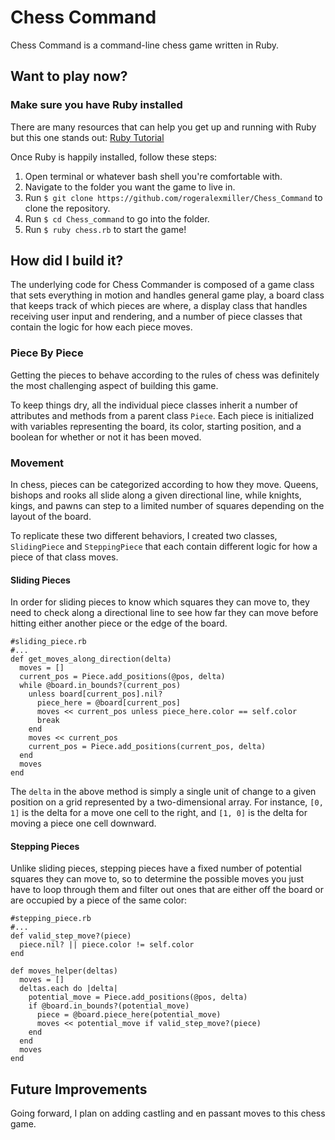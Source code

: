 # Chess Command

Chess Command is a command-line chess game written in Ruby.

## Want to play now?

### Make sure you have Ruby installed
There are many resources that can help you get up and running with Ruby
but this one stands out: <a href="http://installrails.com/steps/choose_os"> Ruby
Tutorial </a>

Once Ruby is happily installed, follow these steps:
1. Open terminal or whatever bash shell you're comfortable with.
2. Navigate to the folder you want the game to live in.
3. Run `$ git clone https://github.com/rogeralexmiller/Chess_Command` to clone the repository.
2. Run `$ cd Chess_command` to go into the folder.
3. Run `$ ruby chess.rb` to start the game!

## How did I build it?

The underlying code for Chess Commander is composed of a game class that sets
everything in motion and handles general game play, a board class that keeps
track of which pieces are where, a display class that handles receiving user
input and rendering, and a number of piece classes that contain the logic for
how each piece moves.

### Piece By Piece

Getting the pieces to behave according to the rules of chess was definitely the
most challenging aspect of building this game.

To keep things dry, all the individual piece classes inherit a number of attributes and methods from a
parent class `Piece`. Each piece is initialized with variables representing
the board, its color, starting position, and a boolean for whether or not it has been moved.

### Movement

In chess, pieces can be categorized according to how they move. Queens, bishops and rooks
all slide along a given directional line, while knights, kings, and pawns can step to a limited number of squares
depending on the layout of the board.

To replicate these two different behaviors, I created two classes, `SlidingPiece` and `SteppingPiece`
that each contain different logic for how a piece of that class moves.

#### Sliding Pieces
In order for sliding pieces to know which squares they can move to, they need to
check along a directional line to see how far they can move before hitting either
another piece or the edge of the board.

```
#sliding_piece.rb
#...
def get_moves_along_direction(delta)
  moves = []
  current_pos = Piece.add_positions(@pos, delta)
  while @board.in_bounds?(current_pos)
    unless board[current_pos].nil?
      piece_here = @board[current_pos]
      moves << current_pos unless piece_here.color == self.color
      break
    end
    moves << current_pos
    current_pos = Piece.add_positions(current_pos, delta)
  end
  moves
end
```

The `delta` in the above method is simply a single unit of change to a given position
on a grid represented by a two-dimensional array. For instance, `[0, 1]` is the
delta for a move one cell to the right, and `[1, 0]` is the delta for moving a
piece one cell downward.

#### Stepping Pieces

Unlike sliding pieces, stepping pieces have a fixed number of potential squares
they can move to, so to determine the possible moves you just have to loop through
them and filter out ones that are either off the board or are occupied by a piece
of the same color:

```
#stepping_piece.rb
#...
def valid_step_move?(piece)
  piece.nil? || piece.color != self.color
end

def moves_helper(deltas)
  moves = []
  deltas.each do |delta|
    potential_move = Piece.add_positions(@pos, delta)
    if @board.in_bounds?(potential_move)
      piece = @board.piece_here(potential_move)
      moves << potential_move if valid_step_move?(piece)
    end
  end
  moves
end
```


## Future Improvements

Going forward, I plan on adding castling and en passant moves to this chess game.

